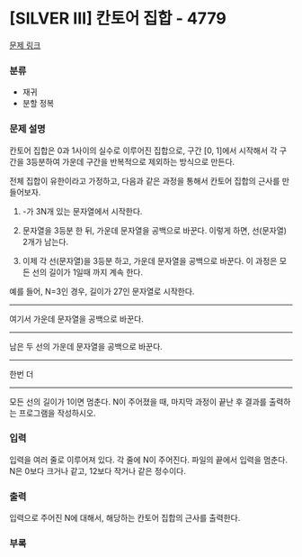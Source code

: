 # [SILVER III] 칸토어 집합 - 4779
[문제 링크](https://www.acmicpc.net/problem/4779)

### 분류

- 재귀
- 분할 정복


### 문제 설명

칸토어 집합은 0과 1사이의 실수로 이루어진 집합으로, 구간 [0, 1]에서 시작해서 각 구간을 3등분하여 가운데 구간을 반복적으로 제외하는 방식으로 만든다.

전체 집합이 유한이라고 가정하고, 다음과 같은 과정을 통해서 칸토어 집합의 근사를 만들어보자.

1. -가 3N개 있는 문자열에서 시작한다.

2. 문자열을 3등분 한 뒤, 가운데 문자열을 공백으로 바꾼다. 이렇게 하면, 선(문자열) 2개가 남는다.

3. 이제 각 선(문자열)을 3등분 하고, 가운데 문자열을 공백으로 바꾼다. 이 과정은 모든 선의 길이가 1일때 까지 계속 한다.

예를 들어, N=3인 경우, 길이가 27인 문자열로 시작한다.

---------------------------
여기서 가운데 문자열을 공백으로 바꾼다.

---------         ---------
남은 두 선의 가운데 문자열을 공백으로 바꾼다.

---   ---         ---   ---
한번 더

- -   - -         - -   - -
모든 선의 길이가 1이면 멈춘다. N이 주어졌을 때, 마지막 과정이 끝난 후 결과를 출력하는 프로그램을 작성하시오.



### 입력

입력을 여러 줄로 이루어져 있다. 각 줄에 N이 주어진다. 파일의 끝에서 입력을 멈춘다. N은 0보다 크거나 같고, 12보다 작거나 같은 정수이다.


### 출력

입력으로 주어진 N에 대해서, 해당하는 칸토어 집합의 근사를 출력한다.

### 부록



